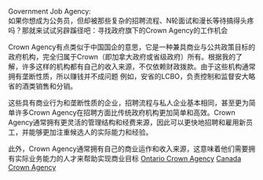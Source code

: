Government Job Agency:  
如果你想成为公务员，但却被那些复杂的招聘流程、N轮面试和漫长等待搞得头疼吗？那就来试试另辟蹊径吧：寻找政府旗下的Crown Agency的工作机会

Crown Agency有点类似于中国国企的意思，它是一种兼具商业与公共政策目标的政府机构，完全归属于Crown（即加拿大政府或省级政府）所有。根据我的了解，许多这样的机构都有自己的收入来源，不仅依赖财政拨款。由于这些机构通常拥有垄断性质，所以赚钱并不成问题 例如，安省的LCBO，负责控制和监督安大略省的酒类销售和分销。

这些具有商业行为和垄断性质的企业，招聘流程与私人企业基本相同，甚至更为简单许多Crown Agency在招聘方面比传统政府机构更加简单和高效。Crown Agency通常拥有更灵活的管理结构和经费来源，因此可以更快地招聘和雇用新员工，并能够更加注重候选人的实际能力和经验。

此外，Crown Agency通常拥有自己的商业运作和收入来源，这意味着他们需要拥有实际业务能力的人才来帮助实现商业目标
[Ontario Crown Agency](https://www.pas.gov.on.ca/home/Agencies-list)
[Canada Crown Agency](https://www.canada.ca/en/treasury-board-secretariat/services/guidance-crown-corporations/list-crown-corporations.html)

